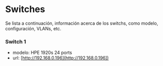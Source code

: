 <!-- TITLE: Switches -->
<!-- SUBTITLE: Iformación relevante sobre los switches -->

# Switches
Se lista a continuación, información acerca de los switchs, como modelo, configuración, VLANs, etc. 

### Switch 1 
* modelo: HPE 1920s 24 ports
* url: [http://192.168.0.196](http://192.168.0.196]) 

